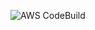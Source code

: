 ![AWS CodeBuild](https://codebuild.ap-southeast-2.amazonaws.com/badges?uuid=eyJlbmNyeXB0ZWREYXRhIjoiR21hNnBjOWEwWmx4YWRLUlV4Rld2OUpZZ1ZIcC9TYTN5OFhydFg3RFNWYzN5eXNXZXpST25TbmIrZXp0TUFmVHAvRVd4QndpMktmYWZ5QStuZTcrbks4PSIsIml2UGFyYW1ldGVyU3BlYyI6Ik9NVGh3V0RYaERsMkZ5NTciLCJtYXRlcmlhbFNldFNlcmlhbCI6MX0%3D&branch=main)
